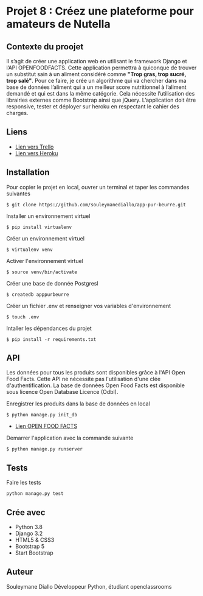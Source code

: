 # Projet 8 : Créez une plateforme pour amateurs de Nutella

## Contexte du proojet

Il s’agit de créer une application web en utilisant le framework Django et l’API OPENFOODFACTS. 
Cette application permettra à quiconque de trouver un substitut sain à un aliment considéré comme **"Trop gras,
trop sucré, trop salé"**. Pour ce faire, je crée un algorithme qui va chercher dans ma base de données l’aliment 
qui a un meilleur score nutritionnel à l’aliment demandé et qui est dans la même catégorie. 
Cela nécessite l’utilisation des librairies externes comme Bootstrap ainsi que jQuery. 
L’application doit être responsive,  tester et déployer sur heroku en respectant le cahier des charges.

## Liens

* [Lien vers Trello](https://trello.com/b/j1Zc429R/projet-8-créez-une-plateforme-pour-amateurs-de-nutella)
* [Lien vers Heroku](https://app-pur-beurre.herokuapp.com/)

## Installation

Pour copier le projet en local, ouvrer un terminal et taper les commandes suivantes

```clone
$ git clone https://github.com/souleymanediallo/app-pur-beurre.git
```

Installer un environnement virtuel
```virtualenv
$ pip install virtualenv
```

Créer un environnement virtuel
```venv
$ virtualenv venv
```

Activer l'environnement virtuel
```activate
$ source venv/bin/activate
```

Créer une base de donnée Postgresl
```basededonnee
$ createdb apppurbeurre
```

Créer un fichier .env et renseigner vos variables d'environnement
```environnement
$ touch .env
```

Intaller les dépendances du projet
```installer
$ pip install -r requirements.txt
```

## API
Les données pour tous les produits sont disponibles grâce à l'API Open Food Facts.
Cette API ne nécessite pas l'utilisation d'une clée d'authentification.
La base de données Open Food Facts est disponible sous licence Open Database Licence (Odbl).

Enregistrer les produits dans la base de données en local
```installerdb
$ python manage.py init_db
```

* [Lien OPEN FOOD FACTS](https://fr.openfoodfacts.org/cgi/search.pl)

Demarrer l'application avec la commande suivante

```run
$ python manage.py runserver
```

## Tests

Faire les tests

```test
python manage.py test
```

## Crée avec

* Python 3.8
* Django 3.2
* HTML5 & CSS3
* Bootstrap 5
* Start Bootstrap


## Auteur

Souleymane Diallo
Développeur Python, étudiant openclassrooms

